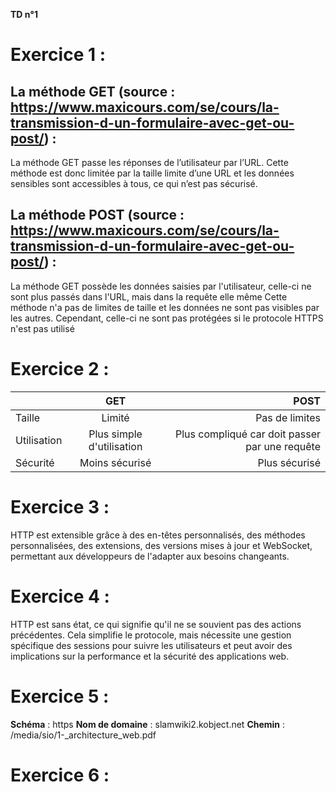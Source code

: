 **TD n°1**

# Exercice 1 :

## La méthode GET (source : https://www.maxicours.com/se/cours/la-transmission-d-un-formulaire-avec-get-ou-post/) :

La méthode GET passe les réponses de l’utilisateur par l’URL. 
Cette méthode est donc limitée par la taille limite d’une URL et les données sensibles sont accessibles à tous, ce qui n’est pas sécurisé.

## La méthode POST (source : https://www.maxicours.com/se/cours/la-transmission-d-un-formulaire-avec-get-ou-post/) : 

La méthode GET possède les données saisies par l'utilisateur, celle-ci ne sont plus passés dans l'URL, mais dans la requête elle même
Cette méthode n'a pas de limites de taille et les données ne sont pas visibles par les autres. Cependant, celle-ci ne sont pas protégées si le protocole HTTPS n'est pas utilisé


# Exercice 2 : 

|   | GET          | POST |
| :--------------- |:---------------:| -----:|
| Taille  |   Limité        |  Pas de limites |
| Utilisation  | Plus simple d'utilisation | Plus compliqué car doit passer par une requête |
| Sécurité  | Moins sécurisé | Plus sécurisé |


# Exercice 3 : 

HTTP est extensible grâce à des en-têtes personnalisés, des méthodes personnalisées, des extensions, des versions mises à jour et WebSocket, permettant aux développeurs de l'adapter aux besoins changeants.


# Exercice 4 : 

HTTP est sans état, ce qui signifie qu'il ne se souvient pas des actions précédentes. Cela simplifie le protocole, mais nécessite une gestion spécifique des sessions pour suivre les utilisateurs et peut avoir des implications sur la performance et la sécurité des applications web.


# Exercice 5 : 

**Schéma** : https
**Nom de domaine** : slamwiki2.kobject.net
**Chemin** : /media/sio/1-_architecture_web.pdf


# Exercice 6 :
